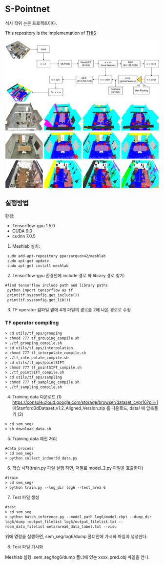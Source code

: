 # S-Pointnet

석사 학위 논문 프로젝트이다.

This repository is the implementation of [THIS](http://www.riss.kr/link?id=T15511783) 

![architecture](pic/architecture.png)
![result](pic/result.png)

## 실행방법 
환경:

- Tensorflow-gpu 1.5.0  
- CUDA 9.0  
- cudnn 7.0.5


1.	Meshlab 설치: 
```
 sudo add-apt-repository ppa:zarquon42/meshlab
 sudo apt-get update
 sudo apt-get install meshlab
```
2.	Tensorflow-gpu 환경안에 include 경로 와 library 경로 찾기:
```
#find tensorflow include path and library paths
 python import tensorflow as tf
 print(tf.sysconfig.get_include())
 print(tf.sysconfig.get_lib())
```
3.	TF operator 컴파일
밑에 4개 파일의 경로를 2에 나온 경로로 수정

### TF operator compiling
```
> cd utils/tf_ops/grouping
> chmod 777 tf_grouping_compile.sh
> ./tf_grouping_compile.sh
> cd utils/tf_ops/interpolation 
> chmod 777 tf_interpolate_compile.sh 
> ./tf_interpolate_compile.sh 
> cd utils/tf_ops/pointSIFT 
> chmod 777 tf_pointSIFT_compile.sh 
> ./tf_pointSIFT_compile.sh 
> cd utils/tf_ops/sampling 
> chmod 777 tf_sampling_compile.sh 
> ./tf_sampling_compile.sh
```
4.	Training data 다운로드
(1)	https://console.cloud.google.com/storage/browser/dataset_cvpr16?pli=1 에Stanford3dDataset_v1.2_Aligned_Version.zip 를 다운로드, data/ 에 압축풀기
(2)	
```
> cd sem_seg/
> sh download_data.sh
```
5.	Training data 예전 처리
```
#data process
> cd sem_seg/
> python collect_indoor3d_data.py
```
6.	학습 시작(train.py 파일 실행 하면, 저절로 model_2.py 파일을 호출한다)
```
#train
> cd sem_seg/ 
> python train.py --log_dir log6 --test_area 6
```
7.	Test 파일 생성
```
#test
> cd sem_seg
> python batch_inference.py --model_path log6/model.ckpt --dump_dir log6/dump –output_filelist log6/output_filelist.txt --room_data_filelist meta/area6_data_label.txt --visu
``` 
위에 명령을 실행하면, sem_seg/log6/dump 폴더안에 가시화 파일이 생성한다.

8.	Test 파일 가시화

Meshlab 실행.
sem_seg/log6/dump 폴더에 있는 xxxx_pred.obj 파일을 연다.

